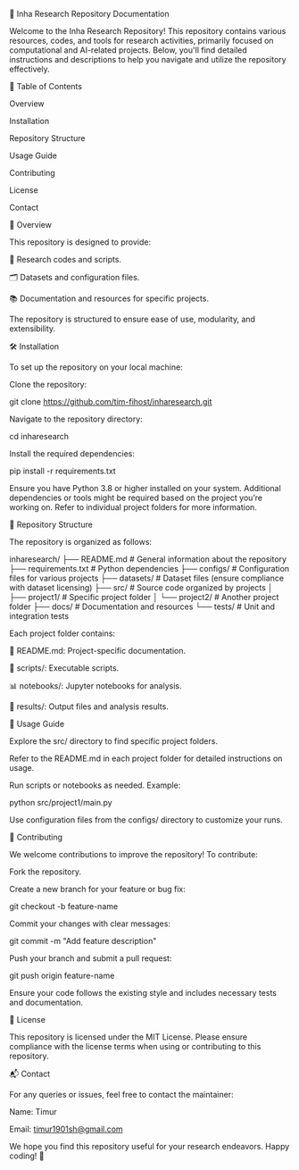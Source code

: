 🚀 Inha Research Repository Documentation

Welcome to the Inha Research Repository! This repository contains various resources, codes, and tools for research activities, primarily focused on computational and AI-related projects. Below, you'll find detailed instructions and descriptions to help you navigate and utilize the repository effectively.

🌟 Table of Contents

Overview

Installation

Repository Structure

Usage Guide

Contributing

License

Contact

📖 Overview

This repository is designed to provide:

📜 Research codes and scripts.

🗂️ Datasets and configuration files.

📚 Documentation and resources for specific projects.

The repository is structured to ensure ease of use, modularity, and extensibility.

🛠️ Installation

To set up the repository on your local machine:

Clone the repository:

git clone https://github.com/tim-fihost/inharesearch.git

Navigate to the repository directory:

cd inharesearch

Install the required dependencies:

pip install -r requirements.txt

Ensure you have Python 3.8 or higher installed on your system. Additional dependencies or tools might be required based on the project you’re working on. Refer to individual project folders for more information.

📂 Repository Structure

The repository is organized as follows:

inharesearch/
├── README.md         # General information about the repository
├── requirements.txt # Python dependencies
├── configs/         # Configuration files for various projects
├── datasets/        # Dataset files (ensure compliance with dataset licensing)
├── src/             # Source code organized by projects
│   ├── project1/  # Specific project folder
│   └── project2/  # Another project folder
├── docs/            # Documentation and resources
└── tests/           # Unit and integration tests

Each project folder contains:

📝 README.md: Project-specific documentation.

📜 scripts/: Executable scripts.

📊 notebooks/: Jupyter notebooks for analysis.

📁 results/: Output files and analysis results.

🚀 Usage Guide

Explore the src/ directory to find specific project folders.

Refer to the README.md in each project folder for detailed instructions on usage.

Run scripts or notebooks as needed. Example:

python src/project1/main.py

Use configuration files from the configs/ directory to customize your runs.

🤝 Contributing

We welcome contributions to improve the repository! To contribute:

Fork the repository.

Create a new branch for your feature or bug fix:

git checkout -b feature-name

Commit your changes with clear messages:

git commit -m "Add feature description"

Push your branch and submit a pull request:

git push origin feature-name

Ensure your code follows the existing style and includes necessary tests and documentation.

📜 License

This repository is licensed under the MIT License. Please ensure compliance with the license terms when using or contributing to this repository.

📬 Contact

For any queries or issues, feel free to contact the maintainer:

Name: Timur

Email: timur1901sh@gmail.com

We hope you find this repository useful for your research endeavors. Happy coding! 🎉

